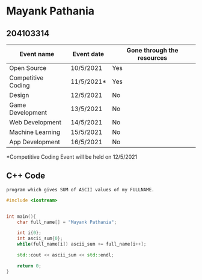 # Mayank Pathania
## 204103314

| Event name         | Event date | Gone through the resources |
| ------------------ | ---------- | -------------------------- |
| Open Source        | 10/5/2021  | Yes                        |
| Competitive Coding | 11/5/2021* | Yes                        |
| Design             | 12/5/2021  | No                         |
| Game Development   | 13/5/2021  | No                         |
| Web Development    | 14/5/2021  | No                         |
| Machine Learning   | 15/5/2021  | No                         |
| App Development    | 16/5/2021  | No                         |

*Competitive Coding Event will be held on 12/5/2021

## C++ Code
    program which gives SUM of ASCII values of my FULLNAME.
```cpp
#include <iostream>


int main(){
    char full_name[] = "Mayank Pathania";

    int i{0};
    int ascii_sum{0};
    while(full_name[i]) ascii_sum += full_name[i++];

    std::cout << ascii_sum << std::endl;

    return 0;
}
```